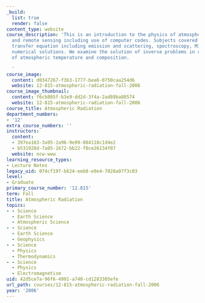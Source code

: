 ```yaml
---
_build:
  list: true
  render: false
content_type: website
course_description: 'This is an introduction to the physics of atmospheric radiation
  and remote sensing including use of computer codes. Subjects covered include: radiative
  transfer equation including emission and scattering, spectroscopy, Mie theory, and
  numerical solutions. We examine the solution of inverse problems in remote sensing
  of atmospheric temperature and composition.

  '
course_image:
  content: d0347267-f3b3-1777-bea6-0750caa254d6
  website: 12-815-atmospheric-radiation-fall-2006
course_image_thumbnail:
  content: f6cb805f-b3e9-dd2d-3f4a-2ad89ba88574
  website: 12-815-atmospheric-radiation-fall-2006
course_title: Atmospheric Radiation
department_numbers:
- '12'
extra_course_numbers: ''
instructors:
  content:
  - 397ea163-3a95-2a96-9e99-084118c1d4e2
  - b531928d-7a85-1672-bb22-f0ce26134f07
  website: ocw-www
learning_resource_types:
- Lecture Notes
legacy_uid: 074cf197-b624-eeb8-e9e4-7028a07f3c03
level:
- Graduate
primary_course_number: '12.815'
term: Fall
title: Atmospheric Radiation
topics:
- - Science
  - Earth Science
  - Atmospheric Science
- - Science
  - Earth Science
  - Geophysics
- - Science
  - Physics
  - Thermodynamics
- - Science
  - Physics
  - Electromagnetism
uid: 42d5ce7a-96f6-4991-a740-cd1283305efe
url_path: courses/12-815-atmospheric-radiation-fall-2006
year: '2006'
---
```

